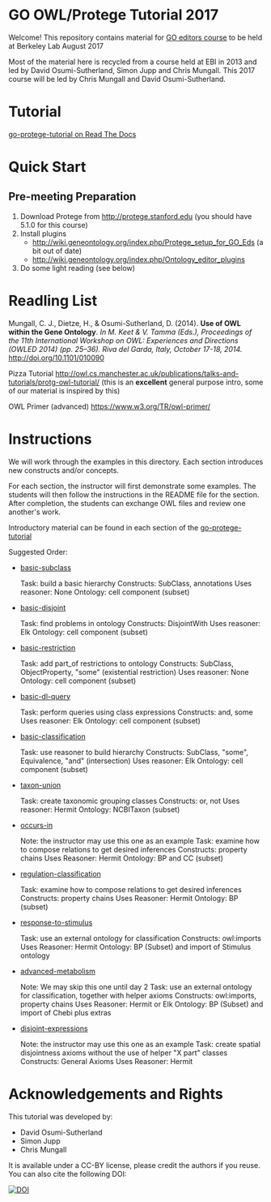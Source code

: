 # GO OWL/Protege Tutorial 2017

Welcome! This repository contains material for [GO editors course](http://wiki.geneontology.org/index.php/2017_Berkeley_GO_Editors_Workshop_II) to be held at Berkeley Lab August 2017

Most of the material here is recycled from a course held at EBI in 2013 and led by David Osumi-Sutherland, Simon Jupp and Chris Mungall. This 2017 course will be led by Chris Mungall and David Osumi-Sutherland. 

# Tutorial

[go-protege-tutorial on Read The Docs](http://go-protege-tutorial.readthedocs.io/)

# Quick Start

## Pre-meeting Preparation

 1. Download Protege from http://protege.stanford.edu (you should have 5.1.0 for this course)
 2. Install plugins
      * http://wiki.geneontology.org/index.php/Protege_setup_for_GO_Eds (a bit out of date)
      * http://wiki.geneontology.org/index.php/Ontology_editor_plugins
 3. Do some light reading (see below)
 
# Readling List

Mungall, C. J., Dietze, H., & Osumi-Sutherland, D. (2014). __Use of OWL within the Gene Ontology__. *In M. Keet & V. Tamma (Eds.), Proceedings of the 11th International Workshop on OWL: Experiences and Directions (OWLED 2014) (pp. 25–36). Riva del Garda, Italy, October 17-18, 2014.* http://doi.org/10.1101/010090

Pizza Tutorial http://owl.cs.manchester.ac.uk/publications/talks-and-tutorials/protg-owl-tutorial/ (this is an __excellent__ general purpose intro, some of our material is inspired by this)

OWL Primer (advanced) https://www.w3.org/TR/owl-primer/


# Instructions

We will work through the examples in this directory. Each section
introduces new constructs and/or concepts.

For each section, the instructor will first demonstrate some
examples. The students will then follow the instructions in the
README file for the section. After completion, the students can
exchange OWL files and review one another's work.

Introductory material can be found in each section of the 
[go-protege-tutorial](http://go-protege-tutorial.readthedocs.io/)

Suggested Order:

 * [basic-subclass](basic-subclass)

    Task: build a basic hierarchy
    Constructs: SubClass, annotations
    Uses reasoner: None
    Ontology: cell component (subset)

 * [basic-disjoint](basic-disjoint)

    Task: find problems in ontology
    Constructs: DisjointWith
    Uses reasoner: Elk
    Ontology: cell component (subset)

 * [basic-restriction](basic-restriction)

    Task: add part_of restrictions to ontology
    Constructs: SubClass, ObjectProperty, "some" (existential restriction)
    Uses reasoner: None
    Ontology: cell component (subset)

 * [basic-dl-query](basic-dl-query)

    Task: perform queries using class expressions
    Constructs: and, some
    Uses reasoner: Elk
    Ontology: cell component (subset)

 * [basic-classification](basic-classification)

    Task: use reasoner to build hierarchy
    Constructs: SubClass, "some", Equivalence, "and" (intersection)
    Uses reasoner: Elk
    Ontology: cell component (subset)

 * [taxon-union](taxon-union)

    Task: create taxonomic grouping classes
    Constructs: or, not
    Uses reasoner: Hermit
    Ontology: NCBITaxon (subset)

 * [occurs-in](occurs-in)

    Note: the instructor may use this one as an example
    Task: examine how to compose relations to get desired inferences
    Constructs: property chains
    Uses Reasoner: Hermit
    Ontology: BP and CC (subset)

 * [regulation-classification](regulation-classification)

    Task: examine how to compose relations to get desired inferences
    Constructs: property chains
    Uses Reasoner: Hermit
    Ontology: BP (subset)

 * [response-to-stimulus](response-to-stimulus)

    Task: use an external ontology for classification
    Constructs: owl:imports
    Uses Reasoner: Hermit
    Ontology: BP (Subset) and import of Stimulus ontology

 * [advanced-metabolism](advanced-metabolism)

    Note: We may skip this one until day 2
    Task: use an external ontology for classification, together with helper axioms
    Constructs: owl:imports, property chains
    Uses Reasoner: Hermit or Elk
    Ontology: BP (Subset) and import of Chebi plus extras

 * [disjoint-expressions](disjoint-expressions)

    Note: the instructor may use this one as an example
    Task: create spatial disjointness axioms without the use of helper "X part" classes
    Constructs: General Axioms
    Uses Reasoner: Hermit
     
# Acknowledgements and Rights

This tutorial was developed by:

 * David Osumi-Sutherland
 * Simon Jupp
 * Chris Mungall

It is available under a CC-BY license, please credit the authors if you reuse. You can also cite the following DOI:

[![DOI](https://zenodo.org/badge/13996/geneontology/protege-tutorial.svg)](https://zenodo.org/badge/latestdoi/13996/geneontology/protege-tutorial)

